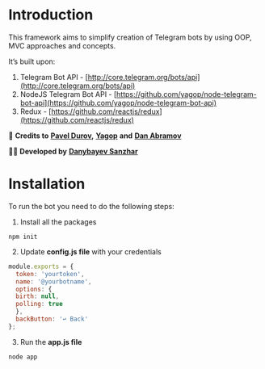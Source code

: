 # Introduction

This framework aims to simplify creation of Telegram bots by using OOP, MVC approaches and concepts.

  

It’s built upon:

1.  Telegram Bot API - [http://core.telegram.org/bots/api](http://core.telegram.org/bots/api)
2.  NodeJS Telegram Bot API - [https://github.com/yagop/node-telegram-bot-api](https://github.com/yagop/node-telegram-bot-api)
3.  Redux - [https://github.com/reactjs/redux](https://github.com/reactjs/redux)

  

👏  **Credits to** [**Pavel Durov**](https://www.instagram.com/durov)**,** [**Yagop**](https://github.com/yagop) **and** [**Dan Abramov**](https://twitter.com/dan_abramov)

👨‍💻 **Developed by** [**Danybayev Sanzhar**](https://www.facebook.com/s.danybay)

# Installation

To run the bot you need to do the following steps:

1.  Install all the packages

```
npm init
```
2.  Update **config.js file** with your credentials

```js	
module.exports = {  
  token: 'yourtoken',  
  name: '@yourbotname',  
  options: {  
  birth: null,  
  polling: true  
  },  
  backButton: '↩ Back'
};
```
3.  Run the **app.js file** 

```
node app
```
